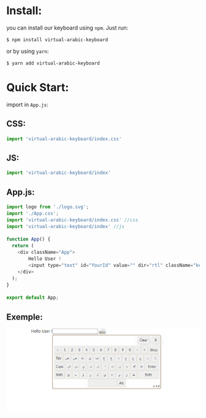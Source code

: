 # Install:

you can install our keyboard using `npm`. Just run:

```
$ npm install virtual-arabic-keyboard
```

or by using `yarn`:

```
$ yarn add virtual-arabic-keyboard
```

# Quick Start:

import in `App.js`:

## CSS:

```js
import 'virtual-arabic-keyboard/index.css'
```

## JS:

```js
import 'virtual-arabic-keyboard/index'
```

## App.js:

```js
import logo from './logo.svg';
import './App.css';
import 'virtual-arabic-keyboard/index.css' //css
import 'virtual-arabic-keyboard/index' //js

function App() {
  return (
    <div className="App">
        Hello User !
        <input type="text" id="YourId" value="" dir="rtl" className="keyboardInput" />
    </div>
  );
}

export default App;
```

## Exemple:

![alt text](https://github.com/RedaTheCeo/virtual-arabic-keyboard/blob/main/demo/Exemple.png?raw=true)
